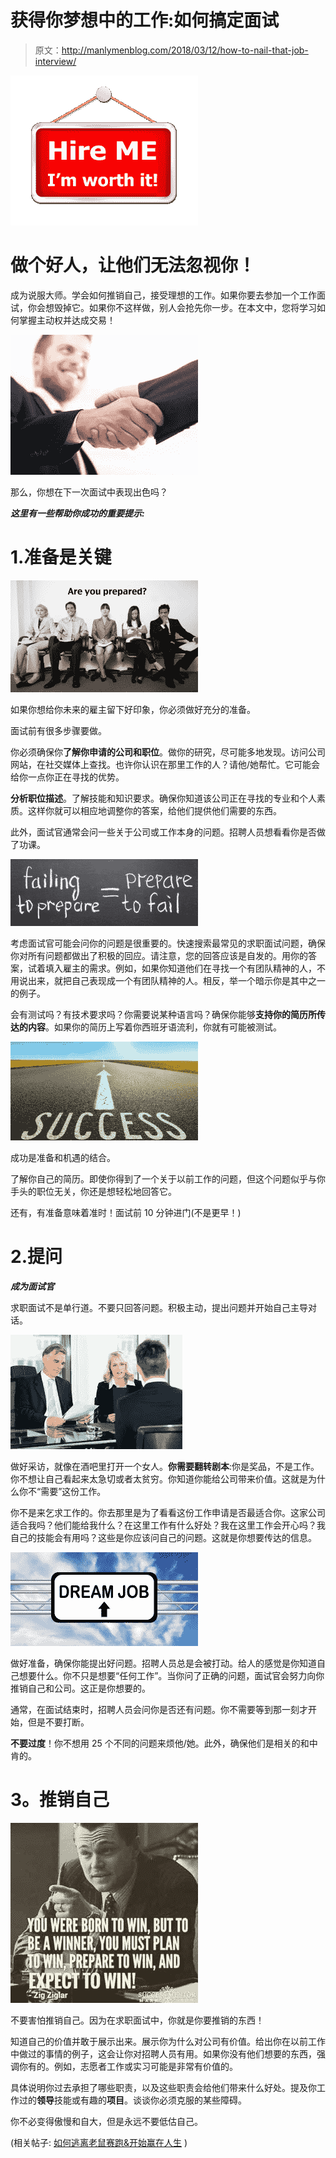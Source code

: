 # 获得你梦想中的工作:如何搞定面试

> 原文：<http://manlymenblog.com/2018/03/12/how-to-nail-that-job-interview/>

![](img/94267b3718c3b4d488347a2b5705ad1b.png)

# 做个好人，让他们无法忽视你！

成为说服大师。学会如何推销自己，接受理想的工作。如果你要去参加一个工作面试，你会想毁掉它。如果你不这样做，别人会抢先你一步。在本文中，您将学习如何掌握主动权并达成交易！

![](img/3f8793b18ebe0fda39da4e7e23dfccbc.png)

那么，你想在下一次面试中表现出色吗？

***这里有一些帮助你成功的重要提示:***

# 1.准备是关键

![](img/77de0623d74d560de59a55d9b07697c4.png)

如果你想给你未来的雇主留下好印象，你必须做好充分的准备。

面试前有很多步骤要做。

你必须确保你**了解你申请的公司和职位**。做你的研究，尽可能多地发现。访问公司网站，在社交媒体上查找。也许你认识在那里工作的人？请他/她帮忙。它可能会给你一点你正在寻找的优势。

**分析职位描述**。了解技能和知识要求。确保你知道该公司正在寻找的专业和个人素质。这样你就可以相应地调整你的答案，给他们提供他们需要的东西。

此外，面试官通常会问一些关于公司或工作本身的问题。招聘人员想看看你是否做了功课。

![](img/2794190a7cab82f9a64754aacd364a81.png)

考虑面试官可能会问你的问题是很重要的。快速搜索最常见的求职面试问题，确保你对所有问题都做出了积极的回应。请注意，您的回答应该是自发的。用你的答案，试着填入雇主的需求。例如，如果你知道他们在寻找一个有团队精神的人，不用说出来，就把自己表现成一个有团队精神的人。相反，举一个暗示你是其中之一的例子。

会有测试吗？有技术要求吗？你需要说某种语言吗？确保你能够**支持你的简历所传达的内容**。如果你的简历上写着你西班牙语流利，你就有可能被测试。

![](img/2b38bceb60323ab00f4a7485322ef45e.png)

成功是准备和机遇的结合。

了解你自己的简历。即使你得到了一个关于以前工作的问题，但这个问题似乎与你手头的职位无关，你还是想轻松地回答它。

还有，有准备意味着准时！面试前 10 分钟进门(不是更早！)

# 2.提问

***成为面试官***

求职面试不是单行道。不要只回答问题。积极主动，提出问题并开始自己主导对话。

![](img/310007aabf248f9a9c7a43694ee78cd5.png)

做好采访，就像在酒吧里打开一个女人。**你需要翻转剧本**:你是奖品，不是工作。你不想让自己看起来太急切或者太贫穷。你知道你能给公司带来价值。这就是为什么你不“需要”这份工作。

你不是来乞求工作的。你去那里是为了看看这份工作申请是否最适合你。这家公司适合我吗？他们能给我什么？在这里工作有什么好处？我在这里工作会开心吗？我自己的技能会有用吗？这些是你应该问自己的问题。这就是你想要传达的信息。

![](img/48fbcebeedd1282d8ba3b9bbb7f5d674.png)

做好准备，确保你能提出好问题。招聘人员总是会被打动。给人的感觉是你知道自己想要什么。你不只是想要“任何工作”。当你问了正确的问题，面试官会努力向你推销自己和公司。这正是你想要的。

通常，在面试结束时，招聘人员会问你是否还有问题。你不需要等到那一刻才开始，但是不要打断。

**不要过度**！你不想用 25 个不同的问题来烦他/她。此外，确保他们是相关的和中肯的。

# **3。推销自己**

![](img/fd259c260dc3e7548b17f2f03c163571.png)

不要害怕推销自己。因为在求职面试中，你就是你要推销的东西！

知道自己的价值并敢于展示出来。展示你为什么对公司有价值。给出你在以前工作中做过的事情的例子，这会让你对招聘人员有用。如果你没有他们想要的东西，强调你有的。例如，志愿者工作或实习可能是非常有价值的。

具体说明你过去承担了哪些职责，以及这些职责会给他们带来什么好处。提及你工作过的**领导**技能或有趣的**项目**。谈谈你必须克服的某些障碍。

你不必变得傲慢和自大，但是永远不要低估自己。

(相关帖子: [如何逃离老鼠赛跑&开始赢在人生](http://manlymenblog.com/2018/11/30/how-to-escape-the-rat-race/) )